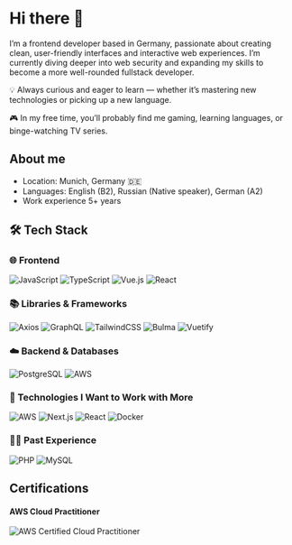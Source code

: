# Hi there 👋

I’m a frontend developer based in Germany, passionate about creating clean, user-friendly interfaces and interactive web experiences. I’m currently diving deeper into web security and expanding my skills to become a more well-rounded fullstack developer.

💡 Always curious and eager to learn — whether it’s mastering new technologies or picking up a new language.

🎮 In my free time, you’ll probably find me gaming, learning languages, or binge-watching TV series.

## About me

- Location: Munich, Germany 🇩🇪
- Languages: English (B2), Russian (Native speaker), German (A2)
- Work experience 5+ years

## 🛠️ Tech Stack

### 🌐 Frontend
![JavaScript](https://img.shields.io/badge/JavaScript-F7DF1E?style=for-the-badge&logo=javascript&logoColor=black)
![TypeScript](https://img.shields.io/badge/TypeScript-3178C6?style=for-the-badge&logo=typescript&logoColor=white)
![Vue.js](https://img.shields.io/badge/Vue.js-4FC08D?style=for-the-badge&logo=vue.js&logoColor=white)
![React](https://img.shields.io/badge/React-61DAFB?style=for-the-badge&logo=react&logoColor=white)

### 📚 Libraries & Frameworks
![Axios](https://img.shields.io/badge/Axios-5A29E4?style=for-the-badge&logo=axios&logoColor=white)
![GraphQL](https://img.shields.io/badge/GraphQL-E10098?style=for-the-badge&logo=graphql&logoColor=white)
![TailwindCSS](https://img.shields.io/badge/TailwindCSS-38B2AC?style=for-the-badge&logo=tailwind-css&logoColor=white)
![Bulma](https://img.shields.io/badge/Bulma-00D1B2?style=for-the-badge&logo=bulma&logoColor=white)
![Vuetify](https://img.shields.io/badge/Vuetify-1867C0?style=for-the-badge&logo=vuetify&logoColor=white)

### ☁️ Backend & Databases
![PostgreSQL](https://img.shields.io/badge/PostgreSQL-336791?style=for-the-badge&logo=postgresql&logoColor=white)
![AWS](https://img.shields.io/badge/AWS-232F3E?style=for-the-badge&logo=amazon-aws&logoColor=white)

### 🌱 Technologies I Want to Work with More
![AWS](https://img.shields.io/badge/AWS-232F3E?style=for-the-badge&logo=amazon-aws&logoColor=white)
![Next.js](https://img.shields.io/badge/Next.js-000000?style=for-the-badge&logo=next.js&logoColor=white)
![React](https://img.shields.io/badge/React-61DAFB?style=for-the-badge&logo=react&logoColor=white)
![Docker](https://img.shields.io/badge/Docker-2496ED?style=for-the-badge&logo=docker&logoColor=white)

### 🧑‍💻 Past Experience
![PHP](https://img.shields.io/badge/PHP-777BB4?style=for-the-badge&logo=php&logoColor=white)
![MySQL](https://img.shields.io/badge/MySQL-4479A1?style=for-the-badge&logo=mysql&logoColor=white)

## Certifications
#### AWS Cloud Practitioner 
![AWS Certified Cloud Practitioner](https://img.shields.io/badge/AWS-232F3E?style=for-the-badge&logo=amazon-aws&logoColor=white)


